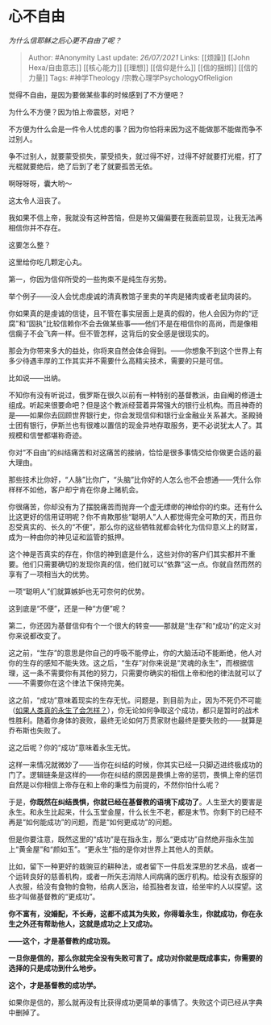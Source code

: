 # 心不自由
*为什么信耶稣之后心更不自由了呢？*

> Author: #Anonymity 
Last update: *26/07/2021* 
Links: [[烦躁]] [[John Hexa/自由意志]] [[核心能力]] [[理想]] [[信仰是什么]] [[信的捆绑]] [[信的力量]]
Tags: #神学Theology  /宗教心理学PsychologyOfReligion 
  

觉得不自由，是因为要做某些事的时候感到了不方便吧？

为什么不方便？因为怕上帝震怒，对吧？

不方便为什么会是一件令人忧虑的事？因为你怕将来因为这不能做那不能做而争不过别人。

争不过别人，就要蒙受损失，蒙受损失，就过得不好，过得不好就要打光棍，打了光棍就要绝后，绝了后到了老了就要孤苦无依。

啊呀呀呀，囊大哟～

这太令人沮丧了。

我如果不信上帝，我就没有这种苦恼，但是祢又偏偏要在我面前显现，让我无法再相信你并不存在。

这要怎么整？

这里给你吃几颗定心丸。

第一，你因为信仰所受的一些拘束不是纯生存劣势。

举个例子——没人会忧虑虔诚的清真教馆子里卖的羊肉是猪肉或者老鼠肉装的。

你如果真的是虔诚的信徒，且不管在事实层面上是真的假的，他人会因为你的“迂腐”和“固执”比较信赖你不会去做某些事——他们不是在相信你的高尚，而是像相信瘸子不会飞奔一样。但不管怎样，这背后的安全感是很现实的。

那会为你带来多大的益处，你将来自然会体会得到。——你想象不到这个世界上有多少待遇丰厚的工作其实并不需要什么高精尖技术，需要的只是可信。

比如说——出纳。

不知你有没有听说过，俄罗斯在很久以前有一种特别的基督教派，由自阉的修道士组成。听起来很要命吧？但是这个教派经营着异常强大的银行业机构。而且神奇的是——如果你去回顾世界银行史，你会发现信仰和银行业金融业关系甚大。圣殿骑士团有银行，伊斯兰也有很难以置信的现金异地存取服务，更不必说犹太人了。其规模和信誉都堪称奇迹。

你对“不自由”的纠结痛苦和对这痛苦的接纳，恰恰是很多事情交给你做更合适的最大理由。

那些技术比你好，“人脉”比你广，“头脑”比你好的人怎么也不会想通——凭什么你样样不如他，客户却宁肯在你身上赌机会。

你很痛苦，你却没有为了摆脱痛苦而抛弃一个虚无缥缈的神给你的约束。还有什么比这更好的信用证明呢？你不肯欺那些“聪明人”人人都觉得完全可欺的天，而且你忍受真实的、长久的“不便”，那么你的这些牺牲就都会转化为信仰意义上的财富，成为一种由你的神见证和监管的抵押。

这个神是否真实的存在，你信的神到底是什么，这些对你的客户们其实都并不重要。他们只需要确切的发现你真的信，他们就可以“依靠”这一点。你就自然而然的享有了一项相当大的优势。

一项“聪明人”们就算嫉妒也无可奈何的优势。

这到底是“不便”，还是一种“方便”呢？

  

第二，你还因为基督信仰有个一个很大的转变——那就是“生存”和“成功”的定义对你来说都改变了。

这之前，“生存”的意思是你自己的呼吸不能停止，你的大脑活动不能断绝，他人对你的生存的感知不能失效。这之后，“生存”对你来说是“灵魂的永生”，而根据信理，这一条不需要你有其他的努力，只需要你确实的相信上帝和他的律法就可以了——不需要你在这个律法下保持完美。

这之前，“成功”意味着现实的生存无忧。问题是，到目前为止，因为不死仍不可能（[如果人类真的永生了会怎样？](https://www.zhihu.com/question/27037978/answer/550621181)），你无论如何争取这个成功，都只是暂时的战术性胜利。随着你身体的衰败，最终无论如何万贯家财也最终是要失败的——就算是乔布斯也失败了。

这之后呢？你的“成功”意味着永生无忧。

这样一来情况就微妙了——当你在纠结的时候，你其实已经一只脚迈进终极成功的门了。逻辑链条是这样的——你在纠结的原因是畏惧上帝的惩罚，畏惧上帝的惩罚自然是以你相信上帝存在和上帝的秉性为前提的，不然你怕什么呢？

于是，**你既然在纠结畏惧，你就已经在基督教的语境下成功了**。人生至大的要害是永生。和永生比起来，什么玉堂金屋，什么长生不老，都是末节。你剩下的已经不再是“如何能成功”的问题，而是“如何更成功”的问题。

但是你要注意，既然这里的“成功”是在指永生，那么“更成功”自然绝非指永生加上“黄金屋”和“颜如玉”。“更永生”指的是你对世界上其他人的贡献。

比如，留下一种更好的栽豌豆的耕种法，或者留下一件启发深思的艺术品，或者一个运转良好的慈善机构，或者一所矢志消除人间病痛的医疗机构。给没有衣服穿的人衣服，给没有食物的食物，给病人医治，给孤独者友谊，给坐牢的人以探望。这些才叫做基督教的“更成功”。

**你不富有，没婚配，不长寿，这都不成其为失败，你得着永生，你就成功，你在永生之外还有帮助他人，这就是成功之上又成功。**

**——这个，才是基督教的成功观。**

**一旦你是信的，那么你就完全没有失败可言了。成功对你就是既成事实，你需要的选择的只是成功到什么地步。**

**这个，才是基督教的成功学。**

如果你是信的，那么就再没有比获得成功更简单的事情了。失败这个词已经从字典中删掉了。


